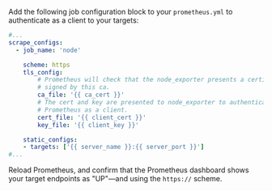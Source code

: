 Add the following job configuration block to your `prometheus.yml` to authenticate as a client to your targets:

```yaml
#...
scrape_configs:
  - job_name: 'node'

    scheme: https
    tls_config:
        # Prometheus will check that the node_exporter presents a certificate
        # signed by this ca.
        ca_file: '{{ ca_cert }}'
        # The cert and key are presented to node_exporter to authenticate
        # Prometheus as a client.
        cert_file: '{{ client_cert }}'
        key_file: '{{ client_key }}'

    static_configs:
    - targets: ['{{ server_name }}:{{ server_port }}']
#...
```

Reload Prometheus, and confirm that the Prometheus dashboard shows your target endpoints as "UP"—and using the `https://` scheme.

